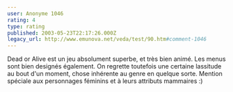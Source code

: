 ```yaml
---
user: Anonyme 1046
rating: 4
type: rating
published: 2003-05-23T22:17:26.000Z
legacy_url: http://www.emunova.net/veda/test/90.htm#comment-1046
---
```

Dead or Alive est un jeu absolument superbe, et très bien animé. Les menus sont bien designés également. On regrette toutefois une certaine lassitude au bout d'un moment, chose inhérente au genre en quelque sorte. Mention spéciale aux personnages féminins et à leurs attributs mammaires :)